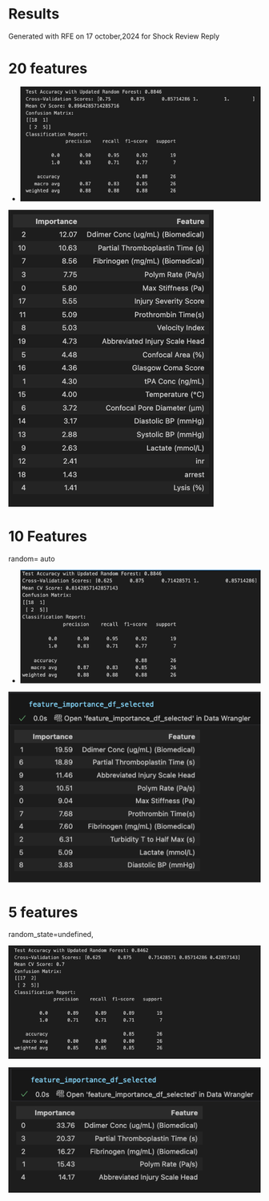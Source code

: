 # Results 

Generated with RFE on 17 october,2024 for Shock Review Reply

# 20 features

* ![1729202703141](image/results/1729202703141.png)



![1729200436875](image/results/1729200436875.png)

# 10 Features

random= auto

* ![1729202636488](image/results/1729202636488.png)


![1729199123755](image/results/1729199123755.png)

# 5 features

random_state=undefined,

![1729202388475](image/results/1729202388475.png)


![1729199284982](image/results/1729199284982.png)
